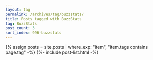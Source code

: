 ```yaml
---
layout: tag
permalink: /archives/tag/buzzstats/
title: Posts tagged with BuzzStats
tag: BuzzStats
post_count: 3
sort_index: 996-buzzstats
---
```

{% assign posts = site.posts | where_exp: "item", "item.tags contains page.tag" -%}
{%- include post-list.html -%}
